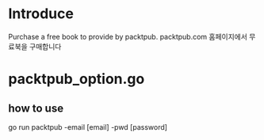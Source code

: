 # Introduce

Purchase a free book to provide by packtpub.
packtpub.com 홈페이지에서 무료북을 구매합니다

# packtpub_option.go

## how to use

  go run packtpub -email [email] -pwd [password]

  
